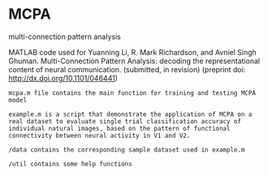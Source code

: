 # MCPA
multi-connection pattern analysis

MATLAB code used for Yuanning Li, R. Mark Richardson, and Avniel Singh Ghuman. Multi-Connection Pattern Analysis: decoding the representational content of neural communication. (submitted, in revision) (preprint doi: http://dx.doi.org/10.1101/046441)

    mcpa.m file contains the main function for training and testing MCPA model

    example.m is a script that demonstrate the application of MCPA on a real dataset to evaluate single trial classification accuracy of individual natural images, based on the pattern of functional connectivity between neural activity in V1 and V2.

    /data contains the corresponding sample dataset used in example.m

    /util contains some help functions
